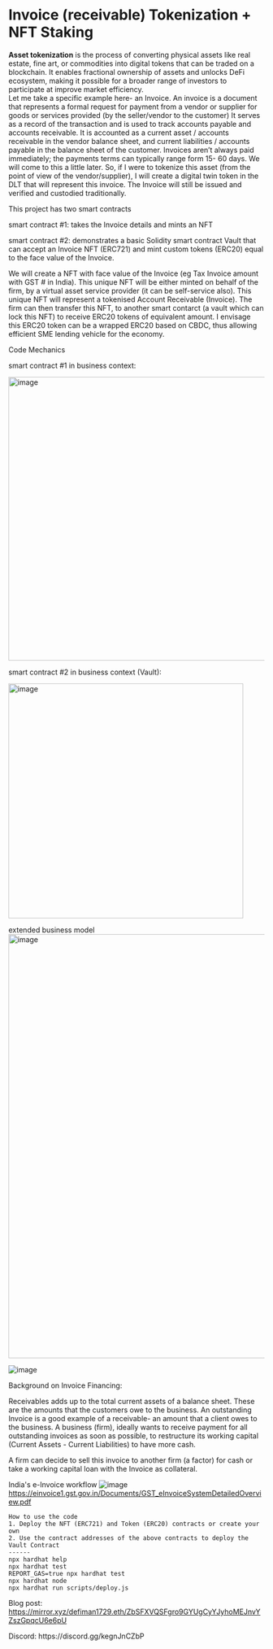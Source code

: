 # Invoice (receivable) Tokenization + NFT Staking 
**Asset tokenization** is the process of converting physical assets like real estate, fine art, or commodities into digital tokens that can be traded on a blockchain. It enables fractional ownership of assets and unlocks DeFi ecosystem, making it possible for a broader range of investors to participate at improve market efficiency. 
<br>
Let me take a specific example here- an Invoice.
An invoice is a document that represents a formal request for payment from a vendor or supplier for goods or services provided (by the seller/vendor to the customer)
It serves as a record of the transaction and is used to track accounts payable and accounts receivable. It is accounted as a current asset / accounts receivable in the vendor balance sheet, and current liabilities / accounts payable in the balance sheet of the customer.
Invoices aren’t always paid immediately; the payments terms can typically range form 15- 60 days. We will come to this a little later.
So, if I were to tokenize this asset (from the point of view of the vendor/supplier), I will create a digital twin token in the DLT that will represent this invoice. The Invoice will still be issued and verified and custodied traditionally.

This project has two smart contracts

smart contract #1: takes the Invoice details and mints an NFT <p>
smart contract #2: demonstrates a basic Solidity smart contract Vault that can accept an Invoice NFT (ERC721) and mint custom tokens (ERC20) equal to the face value of the Invoice.

We will create a NFT with face value of the Invoice (eg Tax Invoice amount with GST # in India). This unique NFT will be either minted on behalf of the firm, by a virtual asset service provider (it can be self-service also). This unique NFT will represent a tokenised Account Receivable (Invoice). 
The firm can then transfer this NFT, to another smart contarct (a vault which can lock this NFT) to receive ERC20 tokens of equivalent amount. I envisage this ERC20 token can be a wrapped ERC20 based on CBDC, thus allowing efficient SME lending vehicle for the economy. 


Code Mechanics

smart contract #1 in business context:
<p>
<img width="558" alt="image" src="https://github.com/DefiMan1729/InvoiceFinancing/assets/115624087/5ed99443-262e-40bc-b146-b634ff53c709">


smart contract #2 in business context (Vault):
<p>
<img width="462" alt="image" src="https://user-images.githubusercontent.com/115624087/197400441-466f0315-03cb-4599-b9a6-55d381489336.png">


<p>
extended business model
<img width="834" alt="image" src="https://user-images.githubusercontent.com/115624087/202185980-9d599072-361b-4b9b-b74d-35552e47e9f1.png">
<p>
  
![image](https://user-images.githubusercontent.com/115624087/197400157-265d6772-3d96-468c-9dac-4f207f3c3a19.png)

Background on Invoice Financing:

Receivables adds up to the total current assets of a balance sheet. These are the amounts that the customers owe to the business. An outstanding Invoice is a good example of a receivable- an amount that a client owes to the business.
A business (firm), ideally wants to receive payment for all outstanding invoices as soon as possible, to restructure its working capital (Current Assets - Current Liabilities) to have more cash. 

A firm can decide to sell this invoice to another firm (a factor) for cash or take a working capital loan with the Invoice as collateral.

India's e-Invoice workflow
![image](https://user-images.githubusercontent.com/115624087/199880914-55f56ad8-f972-4b02-ba62-5a84466c5825.png)
https://einvoice1.gst.gov.in/Documents/GST_eInvoiceSystemDetailedOverview.pdf



```shell
How to use the code
1. Deploy the NFT (ERC721) and Token (ERC20) contracts or create your own
2. Use the contract addresses of the above contracts to deploy the Vault Contract
------
npx hardhat help
npx hardhat test
REPORT_GAS=true npx hardhat test
npx hardhat node
npx hardhat run scripts/deploy.js
```
Blog post: https://mirror.xyz/defiman1729.eth/ZbSFXVQSFgro9GYUgCyYJyhoMEJnvYZszGpqcU6e6pU
<p>
Discord: https://discord.gg/kegnJnCZbP
